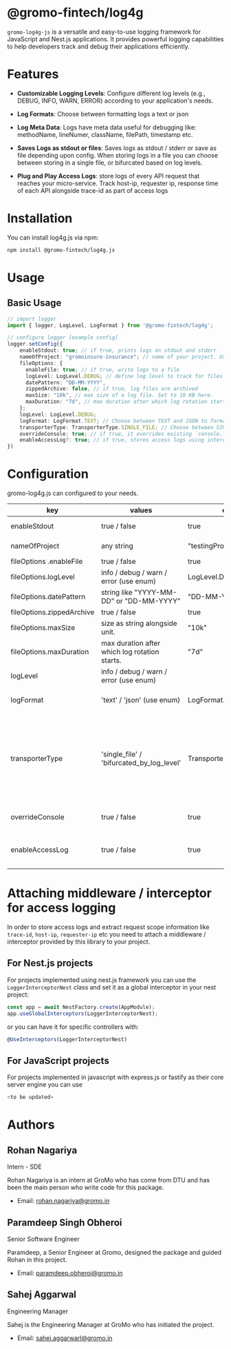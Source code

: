 # @gromo-fintech/log4g

`gromo-log4g-js` is a versatile and easy-to-use logging framework for JavaScript and Nest.js applications. It provides powerful logging capabilities to help developers track and debug their applications efficiently.

# Features

- **Customizable Logging Levels**: Configure different log levels (e.g., DEBUG, INFO, WARN, ERROR) according to your application's needs.

- **Log Formats**: Choose between formatting logs a text or json

- **Log Meta Data**: Logs have meta data useful for debugging like: methodName, lineNumer, className, filePath, timestamp etc.

- **Saves Logs as stdout or files**: Saves logs as stdout / stderr or save as file depending upon config. When storing logs in a file you can choose between storing in a single file, or bifurcated based on log levels.

- **Plug and Play Access Logs**: store logs of every API request that reaches your micro-service. Track host-ip, requester ip, response time of each API alongside trace-id as part of access logs

# Installation

You can install log4g.js via npm:

```bash
npm install @gromo-fintech/log4g.js
```

# Usage

## Basic Usage

```typescript
// import logger
import { logger, LogLevel, LogFormat } from '@gromo-fintech/log4g';

// configure logger [example config]
logger.setConfig({
    enableStdout: true; // if true, prints logs on stdout and stderr
    nameOfProject: "gromoinsure-insurance"; // name of your project. Used to creating log files.
    fileOptions: {
      enableFile: true; // if true, write logs to a file
      logLevel: LogLevel.DEBUG; // define log level to track for files
      datePattern: "DD-MM-YYYY",
      zippedArchive: false, // if true, log files are archived
      maxSize: "10k", // max size of a log file. Set to 10 KB here. 
      maxDuration: "7d", // max duration after which log rotation starts. Set to 7 days here.
    };
    logLevel: LogLevel.DEBUG;
    logFormat: LogFormat.TEXT; // Choose between TEXT and JSON to format logs accordingly
    transporterType: TransporterType.SINGLE_FILE; // Choose between SINGLE_FILE and BIFIRUCATED_BY_LOG_LEVEL
    overrideConsole: true; // if true, it overrides existing `console.log` in your project to log4g's implementation
    enableAccessLog?: true; // if true, stores access logs using interceptor / middleware (needs to be attached)
})
```

# Configuration

gromo-log4g.js can configured to your needs.

| key                       | values                                        | example                     | what it does                                                                                                                                                                                                                                   |   |
|---------------------------|-----------------------------------------------|-----------------------------|------------------------------------------------------------------------------------------------------------------------------------------------------------------------------------------------------------------------------------------------|---|
| enableStdout              | true / false                                  | true                        | if true, prints logs on stdout and stderr                                                                                                                                                                                                      |   |
| nameOfProject             | any string                                    | "testingProject"            | name of your project. Used to creating log files.                                                                                                                                                                                              |   |
| fileOptions .enableFile   | true / false                                  | true                        | if true, write logs to a file                                                                                                                                                                                                                  |   |
| fileOptions.logLevel      | info / debug / warn / error (use enum)        | LogLevel.DEBUG              | define log level to track for files                                                                                                                                                                                                            |   |
| fileOptions.datePattern   | string like "YYYY-MM-DD" or "DD-MM-YYYY"      | "DD-MM-YYYY"                | define date pattern to follow for logs                                                                                                                                                                                                         |   |
| fileOptions.zippedArchive | true / false                                  | true                        | if true, log files are archived                                                                                                                                                                                                                |   |
| fileOptions.maxSize       | size as string alongside unit.                | "10k"                       | max size of a log file. Set to 10 KB here.                                                                                                                                                                                                     |   |
| fileOptions.maxDuration   | max duration after which log rotation starts. | "7d"                        | max duration after which log rotation starts. Set to 7 days here.                                                                                                                                                                              |   |
| logLevel                  | info / debug / warn / error (use enum)        |                             | Overall log level (for stdout), depends                                                                                                                                                                                                        |   |
| logFormat                 | 'text' / 'json' (use enum)                    | LogFormat.TEXT              | Defines how logs are printed, Choose between TEXT or JSON                                                                                                                                                                                      |   |
| transporterType           | 'single_file' / 'bifurcated_by_log_level'     | TransporterType.SINGLE_FILE | Defines how logs files are structured.Choose between SINGLE_FILE and BIFIRUCATED_BY_LOG_LEVEL  SINGLE_FILE -> All application logs are dumped into a single file. BIFIRUCATED_BY_LOG_LEVEL -> Separate log file is created for each log level. |   |
| overrideConsole           | true / false                                  | true                        | if true, it overrides existing `console.log` in your project to log4g's implementation                                                                                                                                                         |   |
| enableAccessLog           | true / false                                  | true                        | if true, stores access logs using interceptor / middleware (needs to be attached)                                                                                                                                                              |   |

# Attaching middleware / interceptor for access logging

In order to store access logs and extract request scope information like `trace-id`, `host-ip`, `requester-ip` etc you need to attach a middleware / interceptor provided by this library to your project.

## For Nest.js projects

For projects implemented using nest.js framework you can use the `LoggerInterceptorNest` class and set it as a global interceptor in your nest project:

```typescript
const app = await NestFactory.create(AppModule);
app.useGlobalInterceptors(LoggerInterceptorNest);
```

or you can have it for specific controllers with:

```typescript
@UseInterceptors(LoggerInterceptorNest)
```

## For JavaScript projects

For projects implemented in javascript with express.js or fastify as their core server engine you can use 

```javascript
<to be updated>
```

# Authors

## Rohan Nagariya
Intern - SDE

Rohan Nagariya is an intern at GroMo who has come from DTU and has been the main person who write code for this package.

- Email: rohan.nagariya@gromo.in

## Paramdeep Singh Obheroi
Senior Software Engineer

Paramdeep, a Senior Engineer at Gromo, designed the package and guided Rohan in this project.

- Email: paramdeep.obheroi@gromo.in

## Sahej Aggarwal
Engineering Manager

Sahej is the Engineering Manager at GroMo who has initiated the project.

- Email: sahej.aggarwarl@gromo.in